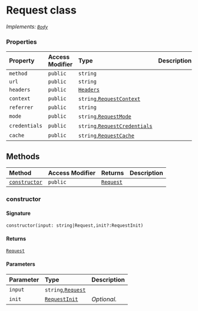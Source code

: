 # Request class

_Implements: [`Body`](../whatwg-fetch/body.md)_







### Properties

| Property	   | Access Modifier | Type	| Description|
|:-------------|:----|:-------|:-----------|
|`method`     | `public` | `string` |  |
|`url`     | `public` | `string` |  |
|`headers`     | `public` | [`Headers`](../whatwg-fetch/headers.md) |  |
|`context`     | `public` | `string`,[`RequestContext`](../whatwg-fetch/requestcontext.md) |  |
|`referrer`     | `public` | `string` |  |
|`mode`     | `public` | `string`,[`RequestMode`](../whatwg-fetch/requestmode.md) |  |
|`credentials`     | `public` | `string`,[`RequestCredentials`](../whatwg-fetch/requestcredentials.md) |  |
|`cache`     | `public` | `string`,[`RequestCache`](../whatwg-fetch/requestcache.md) |  |




## Methods

| Method	   | Access Modifier | Returns	| Description|
|:-------------|:----|:-------|:-----------|
|[`constructor`](#constructor)     | `public` | [`Request`](../whatwg-fetch/request.md) |  |





### constructor



#### Signature
`constructor(input: string|Request,init?:RequestInit)`

#### Returns
[`Request`](../whatwg-fetch/request.md)


#### Parameters


| Parameter	   | Type    | Description |
|:-------------|:---------------|:------------|
| `input`    | `string`,[`Request`](../whatwg-fetch/request.md) |  |
| `init`    | [`RequestInit`](../whatwg-fetch/requestinit.md) | _Optional._ |

